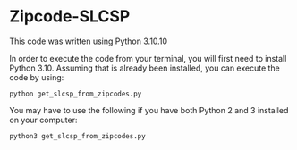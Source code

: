 # Zipcode-SLCSP

This code was written using Python 3.10.10

In order to execute the code from your terminal, you will first need to install Python 3.10. Assuming that is already been installed, you can execute the code by using:
```
python get_slcsp_from_zipcodes.py
```

You may have to use the following if you have both Python 2 and 3 installed on your computer:
```
python3 get_slcsp_from_zipcodes.py
```
